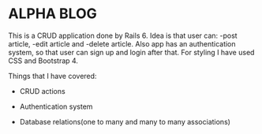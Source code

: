 # ALPHA BLOG

This is a CRUD application done by Rails 6.
Idea is that user can:
-post article,
-edit article and
-delete article.
Also app has an authentication system, so that user can sign up and login after that.
For styling I have used CSS and Bootstrap 4.

Things that I have covered:

* CRUD actions

* Authentication system

* Database relations(one to many and many to many associations)
